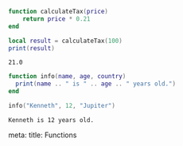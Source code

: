 ```lua
function calculateTax(price)
    return price * 0.21
end

local result = calculateTax(100)
print(result)
```
```
21.0
```

```lua
function info(name, age, country)
  print(name .. " is " .. age .. " years old.")
end

info("Kenneth", 12, "Jupiter")
```
```
Kenneth is 12 years old.
```

<route lang="yaml">
meta:
  title: Functions
</route>
